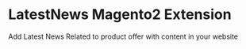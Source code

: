 # LatestNews Magento2  Extension
Add Latest News Related to product offer with content in your website
